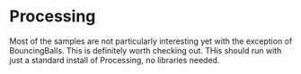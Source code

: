 # Processing

Most of the samples are not particularly interesting yet with the exception of BouncingBalls.
This is definitely worth checking out.
THis should run with just a standard install of Processing, no libraries needed.


